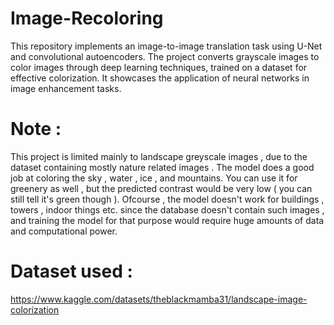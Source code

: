# Image-Recoloring
This repository implements an image-to-image translation task using U-Net and convolutional autoencoders. The project converts grayscale images to color images through deep learning techniques, trained on a dataset for effective colorization. It showcases the application of neural networks in image enhancement tasks.

# Note :
This project is limited mainly to landscape greyscale images , due to the dataset containing mostly nature related images . The model does a good job at coloring the sky , water , ice , and mountains.
You can use it for greenery as well , but the predicted contrast would be very low ( you can still tell it's green though ).
Ofcourse , the model doesn't work for buildings , towers , indoor things etc. since the database doesn't contain such images , and training the model for that purpose would require huge amounts of data and computational power.

# Dataset used :
https://www.kaggle.com/datasets/theblackmamba31/landscape-image-colorization
